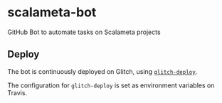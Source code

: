# scalameta-bot

GitHub Bot to automate tasks on Scalameta projects

## Deploy

The bot is continuously deployed on Glitch, using
[`glitch-deploy`](https://github.com/glitch-tools/glitch-deploy).

The configuration for `glitch-deploy` is set as environment variables on Travis.
